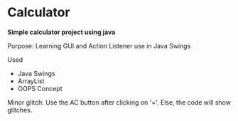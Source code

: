 # Calculator
**Simple calculator project using java**

Purpose: Learning GUI and Action Listener use in Java Swings

Used
- Java Swings
- ArrayList
- OOPS Concept

Minor glitch: Use the AC button after clicking on '='. Else, the code will show glitches.
